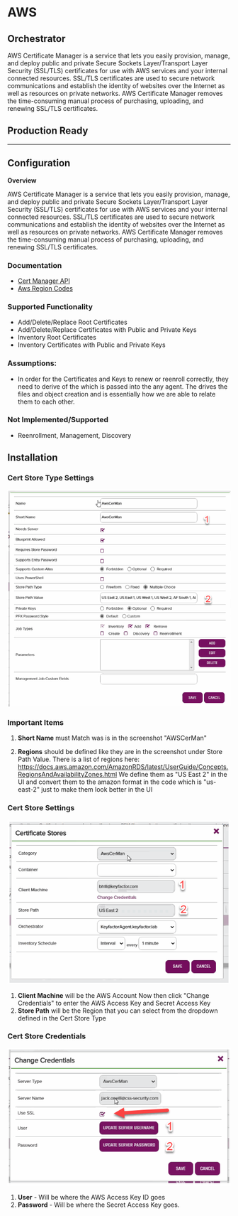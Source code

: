 # AWS
## Orchestrator

AWS Certificate Manager is a service that lets you easily provision, manage, and deploy public and private Secure Sockets Layer/Transport Layer Security (SSL/TLS) certificates for use with AWS services and your internal connected resources. SSL/TLS certificates are used to secure network communications and establish the identity of websites over the Internet as well as resources on private networks. AWS Certificate Manager removes the time-consuming manual process of purchasing, uploading, and renewing SSL/TLS certificates.

## Production Ready

<!-- add integration specific information below -->
*** 
## **Configuration**

**Overview**

AWS Certificate Manager is a service that lets you easily provision, manage, and deploy public and private Secure Sockets Layer/Transport Layer Security (SSL/TLS) certificates for use with AWS services and your internal connected resources. SSL/TLS certificates are used to secure network communications and establish the identity of websites over the Internet as well as resources on private networks. AWS Certificate Manager removes the time-consuming manual process of purchasing, uploading, and renewing SSL/TLS certificates.

### Documentation

- [Cert Manager API](https://docs.aws.amazon.com/acm/latest/userguide/sdk.html)
- [Aws Region Codes](https://docs.aws.amazon.com/AmazonRDS/latest/UserGuide/Concepts.RegionsAndAvailabilityZones.html)

### Supported Functionality
- Add/Delete/Replace Root Certificates
- Add/Delete/Replace Certificates with Public and Private Keys
- Inventory Root Certificates
- Inventory Certificates with Public and Private Keys

### Assumptions:
- In order for the Certificates and Keys to renew or reenroll correctly, they need to derive of the <alias> which is passed into the any agent.  The <alias> drives the files and object creation and is essentially how we are able to relate them to each other.

### Not Implemented/Supported
- Reenrollment, Management, Discovery

## **Installation**

### Cert Store Type Settings
![image.png](/Media/Images/CertStoreTypes.gif)

### Important Items
1)  **Short Name** must Match was is in the screenshot "AWSCerMan"

2) **Regions** should be defined like they are in the screenshot under Store Path Value.  There is a list of regions here:
https://docs.aws.amazon.com/AmazonRDS/latest/UserGuide/Concepts.RegionsAndAvailabilityZones.html
We define them as "US East 2" in the UI and convert them to the amazon format in the code which is "us-east-2" just to make them look better in the UI

### Cert Store Settings
![image.png](/Media/Images/CertStoreSettings.gif)

1) **Client Machine** will be the AWS Account Now then click "Change Credentials" to enter the AWS Access Key and Secret Access Key
2) **Store Path** will be the Region that you can select from the dropdown defined in the Cert Store Type

### Cert Store Credentials
![image.png](/Media/Images/ChangeCredentials.gif)

1) **User** - Will be where the AWS Access Key ID goes
2) **Password** -  Will be where the Secret Access Key goes.

